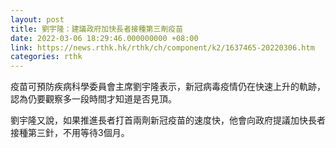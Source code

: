 ```yaml
---
layout: post
title: 劉宇隆：建議政府加快長者接種第三劑疫苗
date: 2022-03-06 18:29:46.000000000 +08:00
link: https://news.rthk.hk/rthk/ch/component/k2/1637465-20220306.htm
categories: rthk
---
```


疫苗可預防疾病科學委員會主席劉宇隆表示，新冠病毒疫情仍在快速上升的軌跡，認為仍要觀察多一段時間才知道是否見頂。

劉宇隆又說，如果推進長者打首兩劑新冠疫苗的速度快，他會向政府提議加快長者接種第三針，不用等待3個月。
